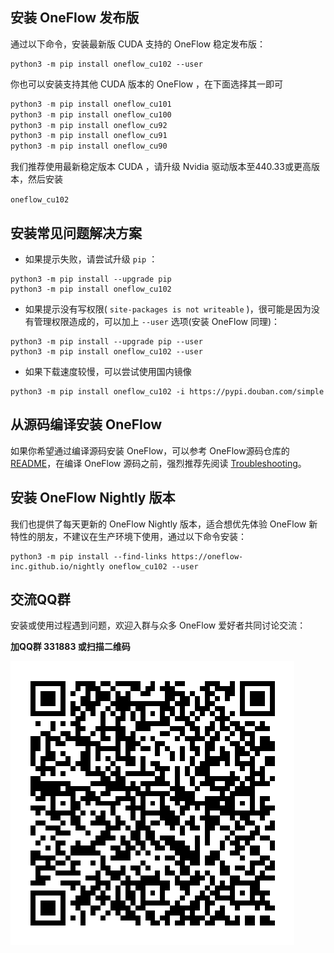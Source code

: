 ## 安装 OneFlow 发布版

通过以下命令，安装最新版 CUDA 支持的 OneFlow 稳定发布版：

```shell
python3 -m pip install oneflow_cu102 --user
```

你也可以安装支持其他 CUDA 版本的 OneFlow ，在下面选择其一即可

```python
python3 -m pip install oneflow_cu101
python3 -m pip install oneflow_cu100
python3 -m pip install oneflow_cu92
python3 -m pip install oneflow_cu91
python3 -m pip install oneflow_cu90
```

我们推荐使用最新稳定版本 CUDA ，请升级 Nvidia 驱动版本至440.33或更高版本，然后安装

`oneflow_cu102`

## 安装常见问题解决方案

* 如果提示失败，请尝试升级 `pip` ：
```shell
python3 -m pip install --upgrade pip
python3 -m pip install oneflow_cu102
```

* 如果提示没有写权限( `site-packages is not writeable` )，很可能是因为没有管理权限造成的，可以加上 `--user` 选项(安装 OneFlow 同理)：
```shell
python3 -m pip install --upgrade pip --user
python3 -m pip install oneflow_cu102 --user
```

* 如果下载速度较慢，可以尝试使用国内镜像
```shell
python3 -m pip install oneflow_cu102 -i https://pypi.douban.com/simple
```

## 从源码编译安装 OneFlow

如果你希望通过编译源码安装 OneFlow，可以参考 OneFlow源码仓库的 [README](https://github.com/Oneflow-Inc/oneflow/blob/develop/README.md)，在编译 OneFlow 源码之前，强烈推荐先阅读 [Troubleshooting](https://github.com/Oneflow-Inc/oneflow/blob/develop/docs/source/troubleshooting.md)。

## 安装 OneFlow Nightly 版本

我们也提供了每天更新的 OneFlow Nightly 版本，适合想优先体验 OneFlow 新特性的朋友，不建议在生产环境下使用，通过以下命令安装：

```shell
python3 -m pip install --find-links https://oneflow-inc.github.io/nightly oneflow_cu102 --user
```

## 交流QQ群
安装或使用过程遇到问题，欢迎入群与众多 OneFlow 爱好者共同讨论交流：

**加QQ群 331883 或扫描二维码**

![qq group](../contribute/imgs/qq_group.png)